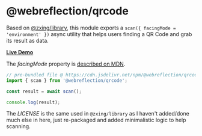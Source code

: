 # @webreflection/qrcode

Based on [@zxing/library](https://github.com/zxing-js/library), this module exports a `scan({ facingMode = 'environment' })` async utility that helps users finding a QR Code and grab its result as data.

**[Live Demo](https://webreflection.github.io/qrcode/)**

The *facingMode* property is [described on MDN](https://developer.mozilla.org/en-US/docs/Web/API/MediaTrackConstraints/facingMode#value).

```js
// pre-bundled file @ https://cdn.jsdelivr.net/npm/@webreflection/qrcode/dist.js
import { scan } from '@webreflection/qrcode';

const result = await scan();

console.log(result);
```

The *LICENSE* is the same used in `@zxing/library` as I haven't added/done much else in here, just re-packaged and added minimalistic logic to help scanning.
